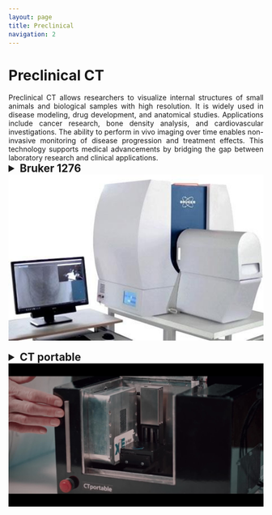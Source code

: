 ```yaml
---
layout: page
title: Preclinical
navigation: 2
---
```


# Preclinical CT 

<div style="text-align: justify;">
Preclinical CT allows researchers to visualize internal structures of small animals and biological samples with high resolution. It is widely used in disease modeling, drug development, and anatomical studies. Applications include cancer research, bone density analysis, and cardiovascular investigations. The ability to perform in vivo imaging over time enables non-invasive monitoring of disease progression and treatment effects. This technology supports medical advancements by bridging the gap between laboratory research and clinical applications.
</div>

<details>
  <summary style="font-size: 1.5em; font-weight: bold;">Bruker 1276</summary>
 
  <div style="text-align: justify;">
 <br>
  The Bruker Skyscan 1276 is a state-of-the-art micro-CT equipped with a life-support module for in-vivo use, providing a maximum resolution of 3 µm.
 <br><br>
   </div>
   <div style="text-align: center;">
    <img src="images\research\preclinical\Bruker1276_iterative.png" width="1024px" alt="Bruker SkyScan 1276">
    <em>Figure 1: Manufacturers' volume reconstruction (left) vs. custom iterative reconstruction (right) in a low dose scan.</em>
  </div>
  <br>
  <div style="text-align: center;">
    <img src="images\research\preclinical\Bruker_beamhardening.png" width="1024px" alt="Bruker SkyScan 1276">
    <em>Figure 2: Iterative reconstruction (right)  in the SkyScan can also be employed to reduce beam hardening artefacts and extend the FOV over FDK (left).</em>
  </div>
 
</details>

 <div style="text-align: center;">
    <img src="images\equipment\bruker_skyscan_1276.jpeg" width="1024px" alt="Bruker SkyScan 1276">
  </div>
<br>
<details>
  <summary style="font-size: 1.5em; font-weight: bold;">CT portable</summary>

  <div style="text-align: justify;">
<br>
  The CT portable was specifically developed for small samples made of low absorbing materials. In contrast to usual, stationary CT systems, its leightweigt and very compact design enables portability and mobile use. The in-built x-ray source produces 50 kVp x-rays. At 2.7x magnification the minimal voxel size of the system is at app. 20 µm. 
   </div>

<br><br>

</details>
<div style="text-align: center;">
    <img src="images\equipment\CTportable.png" width="1024px" alt="CT portable">
  </div>
<br>





